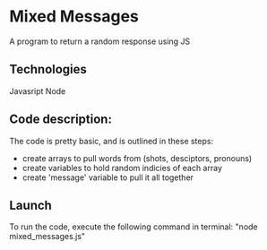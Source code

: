 # Mixed Messages 
A program to return a random response using JS

## Technologies
Javasript
Node

## Code description:
The code is pretty basic, and is outlined in these steps:
+ create arrays to pull words from (shots, desciptors, pronouns)
+ create variables to hold random indicies of each array
+ create 'message' variable to pull it all together

## Launch
To run the code, execute the following command in terminal:
"node mixed_messages.js"

